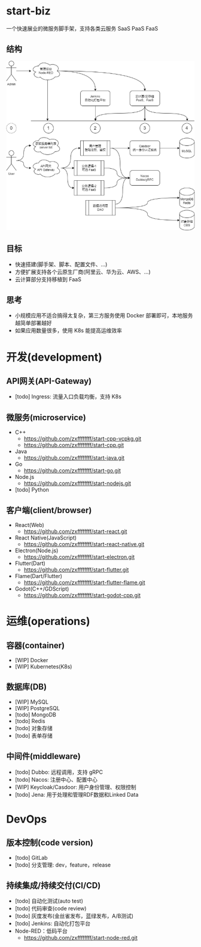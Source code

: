 # start-biz
一个快速展业的微服务脚手架，支持各类云服务 SaaS PaaS FaaS

## 结构
![image](https://github.com/zxffffffff/start-biz/blob/main/doc/Architecture.png)

## 目标
- 快速搭建(脚手架、脚本、配置文件、...)
- 方便扩展支持各个云原生厂商(阿里云、华为云、AWS、...)
- 云计算部分支持移植到 FaaS

## 思考
- 小规模应用不适合搞得太复杂，第三方服务使用 Docker 部署即可，本地服务越简单部署越好
- 如果应用数量很多，使用 K8s 能提高运维效率


# 开发(development)

## API网关(API-Gateway)
- [todo] Ingress: 流量入口负载均衡，支持 K8s

## 微服务(microservice)
- C++
  - https://github.com/zxffffffff/start-cpp-vcpkg.git
  - https://github.com/zxffffffff/start-cpp.git
- Java
  - https://github.com/zxffffffff/start-java.git
- Go
  - https://github.com/zxffffffff/start-go.git
- Node.js
  - https://github.com/zxffffffff/start-nodejs.git
- [todo] Python

## 客户端(client/browser)
- React(Web)
  - https://github.com/zxffffffff/start-react.git
- React Native(JavaScript)
  - https://github.com/zxffffffff/start-react-native.git
- Electron(Node.js)
  - https://github.com/zxffffffff/start-electron.git
- Flutter(Dart)
  - https://github.com/zxffffffff/start-flutter.git
- Flame(Dart/Flutter)
  - https://github.com/zxffffffff/start-flutter-flame.git
- Godot(C++/GDScript)
  - https://github.com/zxffffffff/start-godot-cpp.git

# 运维(operations)

## 容器(container)
- [WIP] Docker
- [WIP] Kubernetes(K8s)

## 数据库(DB)
- [WIP] MySQL
- [WIP] PostgreSQL
- [todo] MongoDB
- [todo] Redis
- [todo] 对象存储
- [todo] 表单存储

## 中间件(middleware)
- [todo] Dubbo: 远程调用，支持 gRPC
- [todo] Nacos: 注册中心、配置中心
- [WIP] Keycloak/Casdoor: 用户身份管理、权限控制
- [todo] Jena: 用于处理和管理RDF数据和Linked Data


# DevOps

## 版本控制(code version)
- [todo] GitLab
- [todo] 分支管理: dev，feature，release

## 持续集成/持续交付(CI/CD)
- [todo] 自动化测试(auto test)
- [todo] 代码审查(code review)
- [todo] 灰度发布(金丝雀发布，蓝绿发布，A/B测试)
- [todo] Jenkins: 自动化打包平台
- Node-RED：低码平台
  - https://github.com/zxffffffff/start-node-red.git

